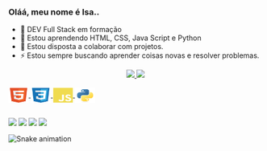 ### Oláá, meu nome é Isa..

<!--
**isabelafs1003/isabelafs1003** is a ✨ _special_ ✨ repository because its `README.md` (this file) appears on your GitHub profile.
- Emojis: 'WIN + .'
Here are some ideas to get you started:
-->
- 🔭 DEV Full Stack em formação
- 🌱 Estou aprendendo HTML, CSS, Java Script e Python
- 👯 Estou disposta a colaborar com projetos.
- ⚡ Estou sempre buscando aprender coisas novas e resolver problemas.

<div align="center">
  <a href="https://github.com/isabelafs1003">
  <img height="160em" src="https://github-readme-stats.vercel.app/api?username=isabelafs1003&show_icons=true&theme=dracula&include_all_commits=true&count_private=true"/>
  <img height="160em" src="https://github-readme-stats.vercel.app/api/top-langs/?username=isabelafs1003&layout=compact&langs_count=7&theme=dracula"/>
</div>
  
<div style="display: inline_block"><br>
  <img align="center" alt="Isa-HTML" height="30" width="40" src="https://raw.githubusercontent.com/devicons/devicon/master/icons/html5/html5-original.svg">
   <img align="center" alt="Isa-CSS" height="30" width="40" src="https://raw.githubusercontent.com/devicons/devicon/master/icons/css3/css3-original.svg">
  <img align="center" alt="Isa-Js" height="30" width="40" src="https://raw.githubusercontent.com/devicons/devicon/master/icons/javascript/javascript-plain.svg">
  <img align="center" alt="Isa-Python" height="30" width="40" src="https://raw.githubusercontent.com/devicons/devicon/master/icons/python/python-original.svg">
</div>
  
  ##
 
<div> 
  <a href="https://wa.me/5516999898786" target="_blank"><img src="https://img.shields.io/badge/WhatsApp-25D366?style=for-the-badge&logo=whatsapp&logoColor=white" target="_blank"></a>
  <a href="https://instagram.com/isynha_fs" target="_blank"><img src="https://img.shields.io/badge/-Instagram-%23E4405F?style=for-the-badge&logo=instagram&logoColor=white" target="_blank"></a>
  <a href = "mailto:isabelafs1003@gmail.com"><img src="https://img.shields.io/badge/-Gmail-%23333?style=for-the-badge&logo=gmail&logoColor=white" target="_blank"></a>
  <a href="https://www.linkedin.com/in/isabela-ferracini-b47578206/" target="_blank"><img src="https://img.shields.io/badge/-LinkedIn-%230077B5?style=for-the-badge&logo=linkedin&logoColor=white" target="_blank"></a> 
 
  ![Snake animation](https://github.com/isabelafs1003/isabelafs1003/blob/output/github-contribution-grid-snake.svg)
 
</div>
